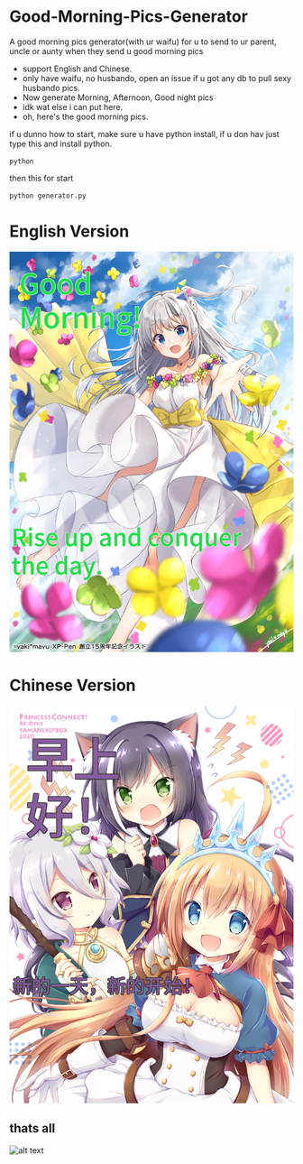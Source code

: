 # Good-Morning-Pics-Generator
A good morning pics generator(with ur waifu) for u to send to ur parent, uncle or aunty when they send u good morning pics

- support English and Chinese.
- only have waifu, no husbando, open an issue if u got any db to pull sexy husbando pics.
- Now generate Morning, Afternoon, Good night pics
- idk wat else i can put here.
- oh, here's the good morning pics.

if u dunno how to start, make sure u have python install, if u don hav just type this and install python.
```
python
``` 
then this for start
```
python generator.py
```
# English Version
![alt text](eng.png)
# Chinese Version
![alt text](cn.png)

## thats all
![alt text](https://cdn.discordapp.com/emojis/972112265706889216.webp?size=128)